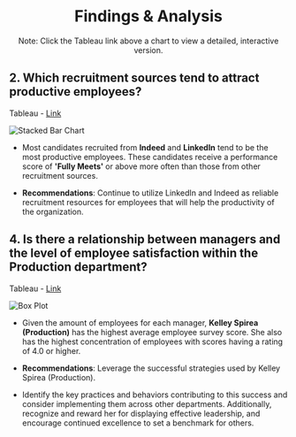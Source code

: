 <h1 align="center">Findings & Analysis</h1>



<p align="center">Note: Click the Tableau link above a chart to view a detailed, interactive version.</p> 

## 2. Which recruitment sources tend to attract productive employees?

Tableau - [Link](https://public.tableau.com/views/Workbook5HRProject/Sheet4?:language=en-US&:sid=&:display_count=n&:origin=viz_share_link)

![Stacked Bar Chart](https://github.com/rml-lee/MYSQL-Tableau-Human-Resources-Project/assets/160198611/293ef47b-f25a-45e3-87cf-d7d2290b626f)

- Most candidates recruited from **Indeed** and **LinkedIn** tend to be the most productive employees. These candidates receive a performance score of **'Fully Meets'** or above more often than those from other recruitment sources.

- **Recommendations**: Continue to utilize LinkedIn and Indeed as reliable recruitment resources for employees that will help the productivity of the organization.



## 4. Is there a relationship between managers and the level of employee satisfaction within the Production department?

Tableau - [Link](https://public.tableau.com/views/Workbook5HRProject/BoxPlot?:language=en-US&:sid=&:display_count=n&:origin=viz_share_link)

![Box Plot](https://github.com/rml-lee/MYSQL-Tableau-Human-Resources-Project/assets/160198611/2002e990-5ddc-4b80-8506-40af23882c69)

- Given the amount of employees for each manager, **Kelley Spirea (Production)** has the highest average employee survey score. She also has the highest concentration of employees with scores having a rating of 4.0 or higher.

- **Recommendations**: Leverage the successful strategies used by Kelley Spirea (Production).

- Identify the key practices and behaviors contributing to this success and consider implementing them across other departments. Additionally, recognize and reward her for displaying effective leadership, and encourage continued excellence to set a benchmark for others.
